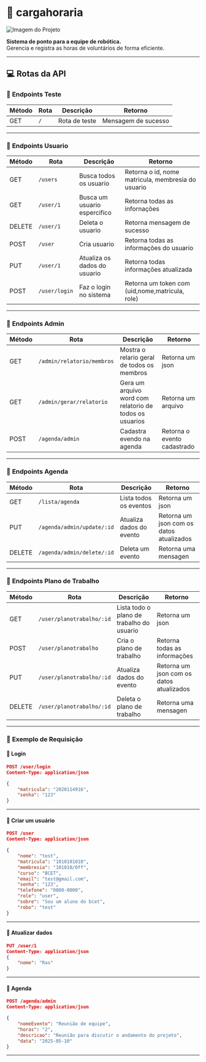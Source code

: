 # 📅 cargahoraria

![Imagem do Projeto](https://github.com/LucianoSabino/cargahoraria/blob/main/img/TrabalhandoRob%C3%B3ticaTecnologia.png?raw=true)

**Sistema de ponto para a equipe de robótica.**  
Gerencia e registra as horas de voluntários de forma eficiente.

---

## 💻 Rotas da API

### 🔹 **Endpoints Teste**

| Método | Rota | Descrição     | Retorno             |
| ------ | ---- | ------------- | ------------------- |
| GET    | `/`  | Rota de teste | Mensagem de sucesso |

---

### 🔹 **Endpoints Usuario**

| Método | Rota          | Descrição                    | Retorno                                            |
| ------ | ------------- | ---------------------------- | -------------------------------------------------- |
| GET    | `/users`      | Busca todos os usuario       | Retorna o id, nome matricula, membresia do usuario |
| GET    | `/user/1`     | Busca um usuario espercifico | Retorna todas as infornações                       |
| DELETE | `/user/1`     | Deleta o usuario             | Retorna mensagem de sucesso                        |
| POST   | `/user`       | Cria usuario                 | Retorna todas as informações do usuario            |
| PUT    | `/user/1`     | Atualiza os dados do usuario | Retorna todas informações atualizada               |
| POST   | `/user/login` | Faz o login no sistema       | Retorna um token com (uid,nome,matricula, role)    |

---

### 🔹 **Endpoints Admin**

| Método | Rota                       | Descrição                                               | Retorno                     |
| ------ | -------------------------- | ------------------------------------------------------- | --------------------------- |
| GET    | `/admin/relatorio/membros` | Mostra o relario geral de todos os membros              | Retorna um json             |
| GET    | `/admin/gerar/relatorio`   | Gera um arquivo word com relatorio de todos os usuarios | Retorna um arquivo          |
| POST   | `/agenda/admin`            | Cadastra evendo na agenda                               | Retorna o evento cadastrado |

---

### 🔹 **Endpoints Agenda**

| Método | Rota                       | Descrição                | Retorno                                  |
| ------ | -------------------------- | ------------------------ | ---------------------------------------- |
| GET    | `/lista/agenda`            | Lista todos os eventos   | Retorna um json                          |
| PUT    | `/agenda/admin/update/:id` | Atualiza dados do evento | Retorna um json com os datos atualizados |
| DELETE | `/agenda/admin/delete/:id` | Deleta um evento         | Retorna uma mensagen                     |

---

### 🔹 **Endpoints Plano de Trabalho**

| Método | Rota                      | Descrição                                 | Retorno                                  |
| ------ | ------------------------- | ----------------------------------------- | ---------------------------------------- |
| GET    | `/user/planotrabalho/:id` | Lista todo o plano de trabalho do usuario | Retorna um json                          |
| POST   | `/user/planotrabalho`     | Cria o plano de trabalho                  | Retorna todas as informações             |
| PUT    | `/user/planotrabalho/:id` | Atualiza dados do evento                  | Retorna um json com os datos atualizados |
| DELETE | `/user/planotrabalho/:id` | Deleta o plano de trabalho                | Retorna uma mensagen                     |

---

### 🔹 **Exemplo de Requisição**

#### 📌 **Login**

```json
POST /user/login
Content-Type: application/json

{
    "matricula": "2020114916",
    "senha": "123"
}

```

---

#### 📌 **Criar um usuário**

```json
POST /user
Content-Type: application/json

{
    "nome": "test",
    "matricula": "1010101010",
    "membresia": "101010/Off",
    "curso": "BCET",
    "email": "test@gmail.com",
    "senha": "123",
    "telefone": "0800-0000",
    "role": "user",
    "sobre": "Sou um aluno do bcet",
    "robo": "test"
}
```

---

#### 📌 **Atualizar dados**

```json
PUT /user/1
Content-Type: application/json
{
    "nome": "Ras"
}
```

---

#### 📌 **Agenda**

```json
POST /agenda/admin
Content-Type: application/json

{
    "nomeEvento": "Reunião de equipe",
    "horas": "2",
    "descricao": "Reunião para discutir o andamento do projeto",
    "data": "2025-05-10"
}
```

---
